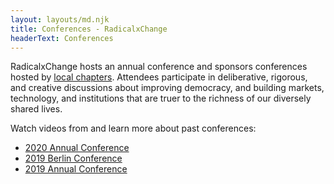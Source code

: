 ```yaml
---
layout: layouts/md.njk
title: Conferences - RadicalxChange
headerText: Conferences
---
```


RadicalxChange hosts an annual conference and sponsors conferences hosted by [local chapters](/chapters). Attendees participate in deliberative, rigorous, and creative discussions about improving democracy, and building markets, technology, and institutions that are truer to the richness of our diversely shared lives.

Watch videos from and learn more about past conferences:

- [2020 Annual Conference](/2020-conference)
- [2019 Berlin Conference](/2019-berlin)
- [2019 Annual Conference](/2019-conference)
